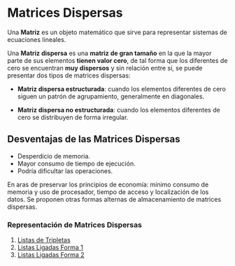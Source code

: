 # Matrices Dispersas

Una **Matriz** es un objeto matemático que sirve para representar sistemas de ecuaciones lineales.

Una **Matriz dispersa** es una **matriz de gran tamaño** en la que la mayor parte de sus elementos **tienen valor cero**, de tal forma que los diferentes de cero se encuentran **muy dispersos** y sin relación entre sí, se puede presentar dos tipos de matrices dispersas:

- **Matriz dispersa estructurada**: cuando los elementos diferentes de cero siguen un patrón de agrupamiento, generalmente en diagonales.

- **Matriz dispersa no estructurada**: cuando los elementos diferentes de cero se distribuyen de forma irregular.

## Desventajas de las Matrices Dispersas

-   Desperdicio de memoria.
-	Mayor consumo de tiempo de ejecución. 
-	Podría dificultar las operaciones.

En aras de preservar los principios de economía: mínimo consumo de memoria y uso de procesador, tiempo de acceso y localización de los datos. Se proponen otras formas alternas de almacenamiento de matrices dispersas.

### Representación de Matrices Dispersas

1. [Listas de Tripletas]()
2. [Listas Ligadas Forma 1]()
3. [Listas Ligadas Forma 2]()
